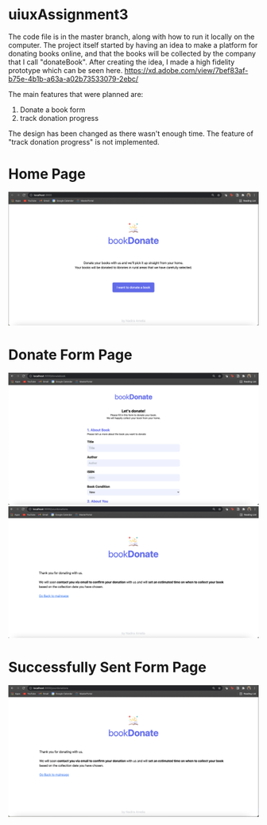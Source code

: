 # uiuxAssignment3
The code file is in the master branch, along with how to run it locally on the computer. The project itself started by having an idea to make a platform for donating books online, and that the books will be collected by the company that I call "donateBook". After creating the idea, I made a high fidelity prototype which can be seen here. https://xd.adobe.com/view/7bef83af-b75e-4b1b-a63a-a02b73533079-2ebc/

The main features that were planned are:
1. Donate a book form
2. track donation progress

The design has been changed as there wasn't enough time. The feature of "track donation progress" is not implemented.
# Home Page
![Screenshot of the website locally of home page](ss.png)
# Donate Form Page
 ![Screenshot of the website locally of form page](ss2.png)
 ![Screenshot of the website locally of form page](ss3.png)
# Successfully Sent Form Page
 ![Screenshot of the website locally of snet form page](ss4.png)



